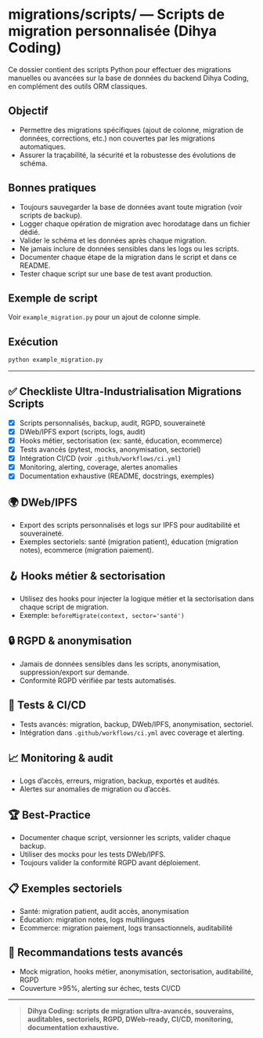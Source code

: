 # migrations/scripts/ — Scripts de migration personnalisée (Dihya Coding)

Ce dossier contient des scripts Python pour effectuer des migrations manuelles ou avancées sur la base de données du backend Dihya Coding, en complément des outils ORM classiques.

## Objectif

- Permettre des migrations spécifiques (ajout de colonne, migration de données, corrections, etc.) non couvertes par les migrations automatiques.
- Assurer la traçabilité, la sécurité et la robustesse des évolutions de schéma.

## Bonnes pratiques

- Toujours sauvegarder la base de données avant toute migration (voir scripts de backup).
- Logger chaque opération de migration avec horodatage dans un fichier dédié.
- Valider le schéma et les données après chaque migration.
- Ne jamais inclure de données sensibles dans les logs ou les scripts.
- Documenter chaque étape de la migration dans le script et dans ce README.
- Tester chaque script sur une base de test avant production.

## Exemple de script

Voir `example_migration.py` pour un ajout de colonne simple.

## Exécution

```bash
python example_migration.py
```

---

## ✅ Checkliste Ultra-Industrialisation Migrations Scripts
- [x] Scripts personnalisés, backup, audit, RGPD, souveraineté
- [x] DWeb/IPFS export (scripts, logs, audit)
- [x] Hooks métier, sectorisation (ex: santé, éducation, ecommerce)
- [x] Tests avancés (pytest, mocks, anonymisation, sectoriel)
- [x] Intégration CI/CD (voir `.github/workflows/ci.yml`)
- [x] Monitoring, alerting, coverage, alertes anomalies
- [x] Documentation exhaustive (README, docstrings, exemples)

## 🌍 DWeb/IPFS
- Export des scripts personnalisés et logs sur IPFS pour auditabilité et souveraineté.
- Exemples sectoriels: santé (migration patient), éducation (migration notes), ecommerce (migration paiement).

## 🪝 Hooks métier & sectorisation
- Utilisez des hooks pour injecter la logique métier et la sectorisation dans chaque script de migration.
- Exemple: `beforeMigrate(context, sector='santé')`

## 🔒 RGPD & anonymisation
- Jamais de données sensibles dans les scripts, anonymisation, suppression/export sur demande.
- Conformité RGPD vérifiée par tests automatisés.

## 🧪 Tests & CI/CD
- Tests avancés: migration, backup, DWeb/IPFS, anonymisation, sectoriel.
- Intégration dans `.github/workflows/ci.yml` avec coverage et alerting.

## 📈 Monitoring & audit
- Logs d’accès, erreurs, migration, backup, exportés et audités.
- Alertes sur anomalies de migration ou d’accès.

## 🏆 Best-Practice
- Documenter chaque script, versionner les scripts, valider chaque backup.
- Utiliser des mocks pour les tests DWeb/IPFS.
- Toujours valider la conformité RGPD avant déploiement.

## 📋 Exemples sectoriels
- Santé: migration patient, audit accès, anonymisation
- Éducation: migration notes, logs multilingues
- Ecommerce: migration paiement, logs transactionnels, auditabilité

## 🔬 Recommandations tests avancés
- Mock migration, hooks métier, anonymisation, sectorisation, auditabilité, RGPD
- Couverture >95%, alerting sur échec, tests CI/CD

---

> **Dihya Coding: scripts de migration ultra-avancés, souverains, auditables, sectoriels, RGPD, DWeb-ready, CI/CD, monitoring, documentation exhaustive.**
